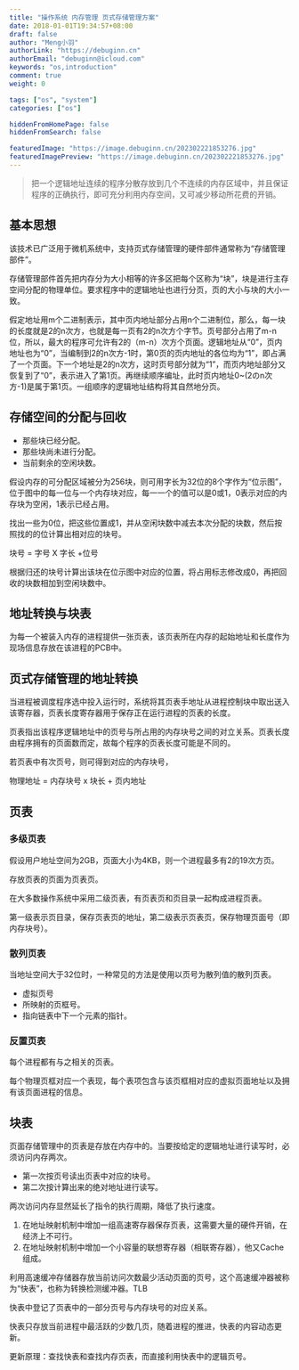 ```yaml
---
title: "操作系统 内存管理 页式存储管理方案"
date: 2018-01-01T19:34:57+08:00
draft: false
author: "Meng小羽"
authorLink: "https://debuginn.cn"
authorEmail: "debuginn@icloud.com"
keywords: "os,introduction"
comment: true
weight: 0

tags: ["os", "system"]
categories: ["os"]

hiddenFromHomePage: false
hiddenFromSearch: false

featuredImage: "https://image.debuginn.cn/202302221853276.jpg"
featuredImagePreview: "https://image.debuginn.cn/202302221853276.jpg"
---
```


> 把一个逻辑地址连续的程序分散存放到几个不连续的内存区域中，并且保证程序的正确执行，即可充分利用内存空间，又可减少移动所花费的开销。

## 基本思想

该技术已广泛用于微机系统中，支持页式存储管理的硬件部件通常称为“存储管理部件”。

存储管理部件首先把内存分为大小相等的许多区把每个区称为“块”，块是进行主存空间分配的物理单位。要求程序中的逻辑地址也进行分页，页的大小与块的大小一致。

假定地址用m个二进制表示，其中页内地址部分占用n个二进制位，那么，每一块的长度就是2的n次方，也就是每一页有2的n次方个字节。页号部分占用了m-n位，所以，最大的程序可允许有2的（m-n）次方个页面。逻辑地址从“0”，页内地址也为“0”，当编制到2的n次方-1时，第0页的页内地址的各位均为“1”，即占满了一个页面。下一个地址是2的n次方，这时页号部分就为“1”，而页内地址部分又恢复到了“0”，表示进入了第1页。再继续顺序编址，此时页内地址0~(2のn次方-1)是属于第1页。一组顺序的逻辑地址结构将其自然地分页。

## 存储空间的分配与回收

- 那些块已经分配。 
- 那些块尚未进行分配。 
- 当前剩余的空闲块数。

假设内存的可分配区域被分为256块，则可用字长为32位的8个字作为“位示图”，位于图中的每一位与一个内存块对应，每一一个的值可以是0或1，0表示对应的内存块为空闲，1表示已经占用。

找出一些为0位，把这些位置成1，并从空闲块数中减去本次分配的块数，然后按照找的的位计算出相对应的块号。

块号 = 字号 X 字长 +位号

根据归还的块号计算出该块在位示图中对应的位置，将占用标志修改成0，再把回收的块数相加到空闲块数中。

## 地址转换与块表

为每一个被装入内存的进程提供一张页表，该页表所在内存的起始地址和长度作为现场信息存放在该进程的PCB中。

## 页式存储管理的地址转换

当进程被调度程序选中投入运行时，系统将其页表手地址从进程控制块中取出送入该寄存器，页表长度寄存器用于保存正在运行进程的页表的长度。

页表指出该程序逻辑地址中的页号与所占用的内存块号之间的对立关系。页表长度由程序拥有的页面数而定，故每个程序的页表长度可能是不同的。

若页表中有次页号，则可得到对应的内存块号，

物理地址 = 内存块号 x 块长 + 页内地址

## 页表

### 多级页表

假设用户地址空间为2GB，页面大小为4KB，则一个进程最多有2的19次方页。

存放页表的页面为页表页。

在大多数操作系统中采用二级页表，有页表页和页目录一起构成进程页表。

第一级表示页目录，保存页表页的地址，第二级表示页表页，保存物理页面号（即内存块号）。

### 散列页表

当地址空间大于32位时，一种常见的方法是使用以页号为散列值的散列页表。

- 虚拟页号 
- 所映射的页框号。 
- 指向链表中下一个元素的指针。

### 反置页表

每个进程都有与之相关的页表。

每个物理页框对应一个表现，每个表项包含与该页框相对应的虚拟页面地址以及拥有该页面进程的信息。

## 块表

页面存储管理中的页表是存放在内存中的。当要按给定的逻辑地址进行读写时，必须访问内存两次。

- 第一次按页号读出页表中对应的块号。 
- 第二次按计算出来的绝对地址进行读写。 

两次访问内存显然延长了指令的执行周期，降低了执行速度。

1. 在地址映射机制中增加一组高速寄存器保存页表，这需要大量的硬件开销，在经济上不可行。 
2. 在地址映射机制中增加一个小容量的联想寄存器（相联寄存器），他又Cache组成。

利用高速缓冲存储器存放当前访问次数最少活动页面的页号，这个高速缓冲器被称为“快表”，也称为转换检测缓冲器。TLB

快表中登记了页表中的一部分页号与内存块号的对应关系。

快表只存放当前进程中最活跃的少数几页，随着进程的推进，快表的内容动态更新。

更新原理：查找快表和查找内存页表，而直接利用快表中的逻辑页号。
